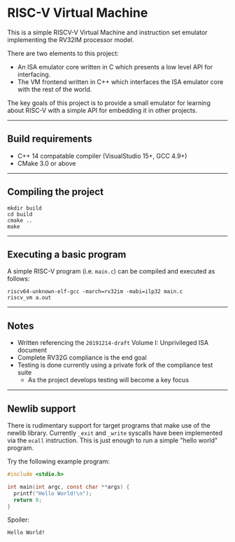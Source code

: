 # RISC-V Virtual Machine

This is a simple RISCV-V Virtual Machine and instruction set emulator implementing the RV32IM processor model.

There are two elements to this project:
- An ISA emulator core written in C which presents a low level API for interfacing.
- The VM frontend written in C++ which interfaces the ISA emulator core with the rest of the world.

The key goals of this project is to provide a small emulator for learning about RISC-V with a simple API for embedding it in other projects.


----
## Build requirements
- C++ 14 compatable compiler  (VisualStudio 15+, GCC 4.9+)
- CMake 3.0 or above


----
## Compiling the project
```
mkdir build
cd build
cmake ..
make
```


----
## Executing a basic program

A simple RISC-V program (i.e. `main.c`) can be compiled and executed as follows:
```
riscv64-unknown-elf-gcc -march=rv32im -mabi=ilp32 main.c
riscv_vm a.out
```


----
## Notes

- Written referencing the `20191214-draft` Volume I: Unprivileged ISA document
- Complete RV32G compliance is the end goal
- Testing is done currently using a private fork of the compliance test suite
  - As the project develops testing will become a key focus


----
## Newlib support

There is rudimentary support for target programs that make use of the newlib library.
Currently `_exit` and `_write` syscalls have been implemented via the `ecall` instruction.  This is just enough to run a simple "hello world" program.

Try the following example program:

```C
#include <stdio.h>

int main(int argc, const char **args) {
  printf("Hello World!\n");
  return 0;
}
```

Spoiler:
```
Hello World!
```